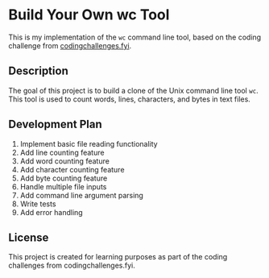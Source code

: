 # Build Your Own wc Tool

This is my implementation of the `wc` command line tool, based on the coding challenge from [codingchallenges.fyi](https://codingchallenges.fyi/challenges/intro).

## Description

The goal of this project is to build a clone of the Unix command line tool `wc`. This tool is used to count words, lines, characters, and bytes in text files.

## Development Plan

1. Implement basic file reading functionality
2. Add line counting feature
3. Add word counting feature
4. Add character counting feature
5. Add byte counting feature
6. Handle multiple file inputs
7. Add command line argument parsing
8. Write tests
9. Add error handling

## License

This project is created for learning purposes as part of the coding challenges from codingchallenges.fyi.

